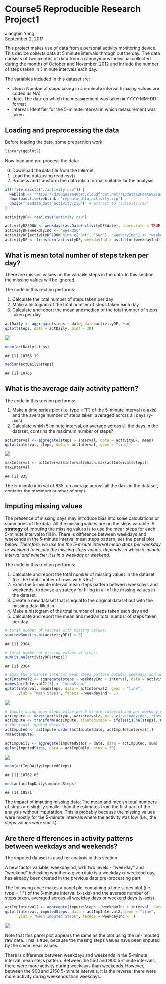 # Course5 Reproducible Research Project1
Jiangbin Yang  
September 2, 2017  





This project makes use of data from a personal activity monitoring device. This device collects data at 5 minute intervals through out the day. The data consists of two months of data from an anonymous individual collected during the months of October and November, 2012 and include the number of steps taken in 5 minute intervals each day.

The variables included in this dataset are:

- steps: Number of steps taking in a 5-minute interval (missing values are coded as NA)
- date: The date on which the measurement was taken in YYYY-MM-DD format
- interval: Identifier for the 5-minute interval in which measurement was taken

## Loading and preprocessing the data

Before loading the data, some preparation work:

```r
library(ggplot2)
```

Now load and pre-process the data:

0. Download the data file from the Internet
1. Load the data using read.csv()
2. Process and transform the data into a format suitable for the analysis


```r
if(!file.exists("./activity.csv")) {
  weblink <- "https://d396qusza40orc.cloudfront.net/repdata%2Fdata%2Factivity.zip"
  download.file(weblink, "repdata_data_activity.zip")
  unzip("repdata_data_activity.zip")  # extract to "activity.csv"
}

activityDF<- read.csv("activity.csv")

activityDF$DOW <- weekdays(as.Date(activityDF$date), abbreviate = TRUE)
activityDF$weekdayInd <- "weekday"
activityDF[activityDF$DOW %in% c("Sat", "Sun"), "weekdayInd"] <- "weekend"
activityDF <- transform(activityDF, weekdayInd = as.factor(weekdayInd))
```

## What is mean total number of steps taken per day?

There are missing values on the variable steps in the data. In this section, the missing values will be ignored. 

The code in this section performs:

1. Calculate the total number of steps taken per day
2. Make a histogram of the total number of steps taken each day
3. Calculate and report the mean and median of the total number of steps taken per day


```r
actDaily <- aggregate(steps ~ date, data=activityDF, sum)
qplot(steps, data = actDaily, bins = 30)
```

![](PA1_template_files/figure-html/daily_total-1.png)<!-- -->

```r
mean(actDaily$steps)
```

```
## [1] 10766.19
```

```r
median(actDaily$steps)
```

```
## [1] 10765
```

## What is the average daily activity pattern?

The code in this section performs:

1. Make a time series plot (i.e. type = "l") of the 5-minute interval (x-axis) and the average number of steps taken, averaged across all days (y-axis)
2. Calculate which 5-minute interval, on average across all the days in the dataset, contains the maximum number of steps?


```r
actInterval <- aggregate(steps ~ interval, data = activityDF, mean)
qplot(interval, steps, data = actInterval, geom = "line")
```

![](PA1_template_files/figure-html/interval_pattern-1.png)<!-- -->

```r
maxInterval <- actInterval$interval[which.max(actInterval$steps)]
maxInterval
```

```
## [1] 835
```

The 5-minute interval of 835, on average across all the days in the dataset, contains the maximum number of steps. 

## Imputing missing values

The presence of missing days may introduce bias into some calculations or summaries of the data. All the missing values are on the steps variable. A **strategy** of imputing the missing values is to use the mean steps for each 5-minute interval to fill in. There is difference between weekdays and weekends in the 5-minute interval mean steps pattern, see the panel plot below. *Therefore, we use the the 5-minute interval mean steps per weekday or weekend to impute the missing steps values, depends on which 5-minute interval and whether it is in a weekday or weekend.* 

The code in this section performs: 

1. Calculate and report the total number of missing values in the dataset (i.e. the total number of rows with NAs.) 
2. Exam the 5-minute interval mean steps pattern between weekdays and weekends, to devise a strategy for filling in all of the missing values in the dataset. 
3. Create a new dataset that is equal to the original dataset but with the missing data filled in.
4. Make a histogram of the total number of steps taken each day and 
5. Calculate and report the mean and median total number of steps taken per day. 


```r
# total number of records with missing values:
sum(rowSums(is.na(activityDF)) > 0)
```

```
## [1] 2304
```

```r
# total number of missing values of steps:
sum(is.na(activityDF$steps))
```

```
## [1] 2304
```

```r
# exam the 5-minute interval mean steps pattern between weekdays and weekends:
actInterval2 <- aggregate(steps ~ weekdayInd + interval, data = activityDF, mean)
names(actInterval2)[3] <- "meanSteps"
qplot(interval, meanSteps, data = actInterval2, geom = "line", 
      ylab = "Mean Steps", facets = weekdayInd ~ .)
```

![](PA1_template_files/figure-html/impute-1.png)<!-- -->

```r
# impute using mean steps value per 5-minute interval and per weekday or weekend: 
actImpute <- merge(activityDF, actInterval2, by = c("weekdayInd", "interval"))
actImpute <- transform(actImpute, imputedSteps = ifelse(is.na(steps), meanSteps, steps))
# the final imputed dataset:
actImputed <- actImpute[order(actImpute$date, actImpute$interval),]
rm(actImpute)

actImpDaily <- aggregate(imputedSteps ~ date, data = actImputed, sum)
qplot(imputedSteps, data = actImpDaily, bins = 30)
```

![](PA1_template_files/figure-html/impute-2.png)<!-- -->

```r
mean(actImpDaily$imputedSteps)
```

```
## [1] 10762.05
```

```r
median(actImpDaily$imputedSteps)
```

```
## [1] 10571
```

The impact of imputing missing data: The mean and median total numbers of steps are slightly smaller than the estimates from the first part of the analysis without imputattion. This is probably because the missing values were mostly for the 5-minute intervals where the activity was low (i.e., the steps values were small.)

## Are there differences in activity patterns between weekdays and weekends?

The imputed dataset is used for analysis in this section.

A new factor variable, weekdayInd, with two levels - "weekday" and "weekend" indicating whether a given date is a weekday or weekend day, has already been created in the previous data pre-processing part.

The following code makes a panel plot containing a time series plot (i.e. type = "l") of the 5-minute interval (x-axis) and the average number of steps taken, averaged across all weekday days or weekend days (y-axis). 


```r
actImpInterval2 <- aggregate(imputedSteps ~ weekdayInd + interval, data = actImputed, mean)
qplot(interval, imputedSteps, data = actImpInterval2, geom = "line", 
      ylab = "Mean Imputed Steps", facets = weekdayInd ~ .)
```

![](PA1_template_files/figure-html/weekday_weekend-1.png)<!-- -->

Note that this panel plot appears the same as the plot using the un-imputed raw data. This is true, because the missing steps values have been imputed by the same mean values.

There is difference between weekdays and weekends in the 5-minute interval mean steps pattern. Between the 550 and 900 5-minute intervals, there were more activity during weekdays than weekends. However, between the 900 and 2150 5-minute intervals, it is the reverse: there were more activity during weekends than weekdays.
